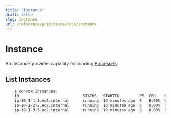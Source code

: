 ```yaml
---
title: "Instance"
draft: false
slug: Instance
url: /reference/primitives/rack/instance
---
```

# Instance

An Instance provides capacity for running [Processes](/reference/primitives/app/process)

## List Instances
```html
    $ convox instances
    ID                            STATUS   STARTED         PS  CPU    MEM    PUBLIC         PRIVATE
    ip-10-1-1-1.ec2.internal      running  10 minutes ago  8   0.00%  0.00%  18.200.200.99  10.1.1.1
    ip-10-1-2-2.ec2.internal      running  10 minutes ago  6   0.00%  0.00%  3.80.240.200   10.1.2.2
    ip-10-1-3-3.ec2.internal      running  10 minutes ago  8   0.00%  0.00%  3.90.90.200    10.1.3.3
```
